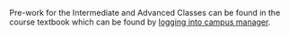 Pre-work for the Intermediate and Advanced Classes can be found in the course textbook which can be found by [logging into campus manager](https://campus.houstontxcodingacademy.com/).
